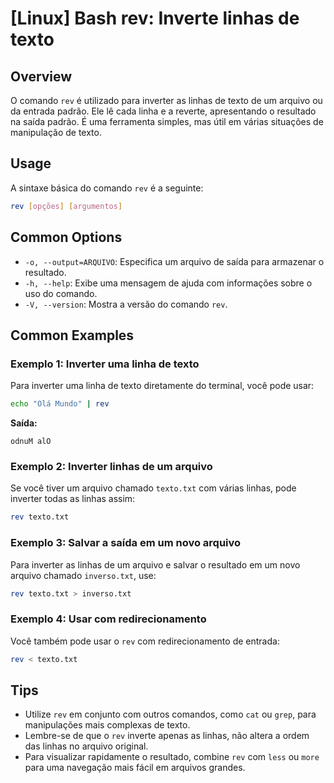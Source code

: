 # [Linux] Bash rev: Inverte linhas de texto

## Overview
O comando `rev` é utilizado para inverter as linhas de texto de um arquivo ou da entrada padrão. Ele lê cada linha e a reverte, apresentando o resultado na saída padrão. É uma ferramenta simples, mas útil em várias situações de manipulação de texto.

## Usage
A sintaxe básica do comando `rev` é a seguinte:

```bash
rev [opções] [argumentos]
```

## Common Options
- `-o, --output=ARQUIVO`: Especifica um arquivo de saída para armazenar o resultado.
- `-h, --help`: Exibe uma mensagem de ajuda com informações sobre o uso do comando.
- `-V, --version`: Mostra a versão do comando `rev`.

## Common Examples

### Exemplo 1: Inverter uma linha de texto
Para inverter uma linha de texto diretamente do terminal, você pode usar:

```bash
echo "Olá Mundo" | rev
```
**Saída:**
```
odnuM alO
```

### Exemplo 2: Inverter linhas de um arquivo
Se você tiver um arquivo chamado `texto.txt` com várias linhas, pode inverter todas as linhas assim:

```bash
rev texto.txt
```

### Exemplo 3: Salvar a saída em um novo arquivo
Para inverter as linhas de um arquivo e salvar o resultado em um novo arquivo chamado `inverso.txt`, use:

```bash
rev texto.txt > inverso.txt
```

### Exemplo 4: Usar com redirecionamento
Você também pode usar o `rev` com redirecionamento de entrada:

```bash
rev < texto.txt
```

## Tips
- Utilize `rev` em conjunto com outros comandos, como `cat` ou `grep`, para manipulações mais complexas de texto.
- Lembre-se de que o `rev` inverte apenas as linhas, não altera a ordem das linhas no arquivo original.
- Para visualizar rapidamente o resultado, combine `rev` com `less` ou `more` para uma navegação mais fácil em arquivos grandes.